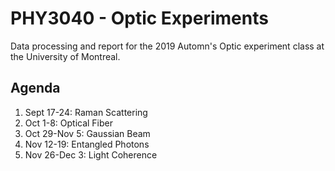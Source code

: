 # PHY3040 - Optic Experiments
Data processing and report for the 2019 Automn's Optic experiment class at the University of Montreal. 

## Agenda
1. Sept 17-24: Raman Scattering  
2. Oct 1-8: Optical Fiber
3. Oct 29-Nov 5: Gaussian Beam
4. Nov 12-19: Entangled Photons
5. Nov 26-Dec 3: Light Coherence

